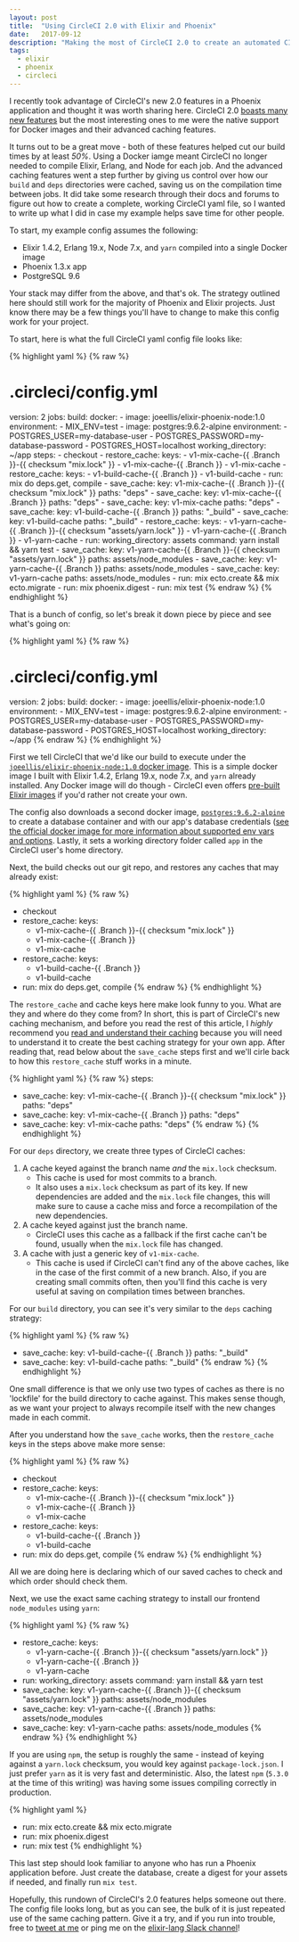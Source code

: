 ```yaml
---
layout: post
title:  "Using CircleCI 2.0 with Elixir and Phoenix"
date:   2017-09-12
description: "Making the most of CircleCI 2.0 to create an automated CI for Elixir tests"
tags:
  - elixir
  - phoenix
  - circleci
---
```


I recently took advantage of CircleCI's new 2.0 features in a Phoenix application and thought it was worth sharing here.  CircleCI 2.0 [boasts many new features](https://circleci.com/docs/2.0/#features) but the most interesting ones to me were the native support for Docker images and their advanced caching features.

It turns out to be a great move - both of these features helped cut our build times by at least *50%*. Using a Docker iamge meant CircleCI no longer needed to compile Elixir, Erlang, and Node for each job. And the advanced caching features went a step further by giving us control over how our `build` and `deps` directories were cached, saving us on the compilation time between jobs. It did take some research through their docs and forums to figure out how to create a complete, working CircleCI yaml file, so I wanted to write up what I did in case my example helps save time for other people.

To start, my example config assumes the following:

- Elixir 1.4.2, Erlang 19.x, Node 7.x, and `yarn` compiled into a single Docker image
- Phoenix 1.3.x app
- PostgreSQL 9.6

Your stack may differ from the above, and that's ok. The strategy outlined here should still work for the majority of Phoenix and Elixir projects. Just know there may be a few things you'll have to change to make this config work for your project.

To start, here is what the full CircleCI yaml config file looks like:

{% highlight yaml %}
{% raw %}
# .circleci/config.yml

version: 2
jobs:
  build:
    docker:
      - image: joeellis/elixir-phoenix-node:1.0
        environment:
          - MIX_ENV=test
      - image: postgres:9.6.2-alpine
        environment:
          - POSTGRES_USER=my-database-user
          - POSTGRES_PASSWORD=my-database-password
          - POSTGRES_HOST=localhost
    working_directory: ~/app
    steps:
      - checkout
      - restore_cache:
          keys:
            - v1-mix-cache-{{ .Branch }}-{{ checksum "mix.lock" }}
            - v1-mix-cache-{{ .Branch }}
            - v1-mix-cache
      - restore_cache:
          keys:
            - v1-build-cache-{{ .Branch }}
            - v1-build-cache
      - run: mix do deps.get, compile
      - save_cache:
          key: v1-mix-cache-{{ .Branch }}-{{ checksum "mix.lock" }}
          paths: "deps"
      - save_cache:
          key: v1-mix-cache-{{ .Branch }}
          paths: "deps"
      - save_cache:
          key: v1-mix-cache
          paths: "deps"
      - save_cache:
          key: v1-build-cache-{{ .Branch }}
          paths: "_build"
      - save_cache:
          key: v1-build-cache
          paths: "_build"
      - restore_cache:
          keys:
            - v1-yarn-cache-{{ .Branch }}-{{ checksum "assets/yarn.lock" }}
            - v1-yarn-cache-{{ .Branch }}
            - v1-yarn-cache
      - run:
          working_directory: assets
          command: yarn install && yarn test
      - save_cache:
          key: v1-yarn-cache-{{ .Branch }}-{{ checksum "assets/yarn.lock" }}
          paths: assets/node_modules
      - save_cache:
          key: v1-yarn-cache-{{ .Branch }}
          paths: assets/node_modules
      - save_cache:
          key: v1-yarn-cache
          paths: assets/node_modules
      - run: mix ecto.create && mix ecto.migrate
      - run: mix phoenix.digest
      - run: mix test
{% endraw %}
{% endhighlight %}

That is a bunch of config, so let's break it down piece by piece and see what's going on:

{% highlight yaml %}
{% raw %}
# .circleci/config.yml

version: 2
jobs:
  build:
    docker:
      - image: joeellis/elixir-phoenix-node:1.0
        environment:
          - MIX_ENV=test
      - image: postgres:9.6.2-alpine
        environment:
          - POSTGRES_USER=my-database-user
          - POSTGRES_PASSWORD=my-database-password
          - POSTGRES_HOST=localhost
    working_directory: ~/app
{% endraw %}
{% endhighlight %}

First we tell CircleCI that we'd like our build to execute under the [`joeellis/elixir-phoenix-node:1.0` docker image](https://hub.docker.com/r/joeellis/elixir-phoenix-node/).  This is a simple docker image I built with Elixir 1.4.2, Erlang 19.x, node 7.x, and `yarn` already installed. Any Docker image will do though - CircleCI even offers [pre-built Elixir images](https://circleci.com/docs/2.0/circleci-images/#elixir) if you'd rather not create your own.

The config also downloads a second docker image, [`postgres:9.6.2-alpine`](https://hub.docker.com/_/postgres/) to create a database container and with our app's database credentials ([see the official docker image for more information about supported env vars and options](https://hub.docker.com/_/postgres/).  Lastly, it sets a working directory folder called `app` in the CircleCI user's home directory.

Next, the build checks out our git repo, and restores any caches that may already exist:

{% highlight yaml %}
{% raw %}
- checkout
- restore_cache:
    keys:
    - v1-mix-cache-{{ .Branch }}-{{ checksum "mix.lock" }}
    - v1-mix-cache-{{ .Branch }}
    - v1-mix-cache
- restore_cache:
    keys:
    - v1-build-cache-{{ .Branch }}
    - v1-build-cache
- run: mix do deps.get, compile
{% endraw %}
{% endhighlight %}

The `restore_cache` and cache keys here make look funny to you. What are they and where do they come from?  In short, this is part of CircleCI's new caching mechanism, and before you read the rest of this article, I *highly* recommend you [read and understand their caching](https://circleci.com/docs/2.0/caching/) because you will need to understand it to create the best caching strategy for your own app.  After reading that, read below about the `save_cache` steps first and we'll cirle back to how this `restore_cache` stuff works in a minute.

{% highlight yaml %}
{% raw %}
steps:
  - save_cache:
      key: v1-mix-cache-{{ .Branch }}-{{ checksum "mix.lock" }}
      paths: "deps"
  - save_cache:
      key: v1-mix-cache-{{ .Branch }}
      paths: "deps"
  - save_cache:
      key: v1-mix-cache
      paths: "deps"
{% endraw %}
{% endhighlight %}

For our `deps` directory, we create three types of CircleCI caches:

1. A cache keyed against the branch name *and* the `mix.lock` checksum.
    - This cache is used for most commits to a branch.
    - It also uses a `mix.lock` checksum as part of its key. If new dependencies are added and the `mix.lock` file changes, this will make sure to cause a cache miss and force a recompilation of the new dependencies.
2. A cache keyed against just the branch name.
    - CircleCI uses this cache as a fallback if the first cache can't be found, usually when the `mix.lock` file has changed.
3. A cache with just a generic key of `v1-mix-cache`.
    - This cache is used if CircleCI can't find any of the above caches, like in the case of the first commit of a new branch. Also, if you are creating small commits often, then you'll find this cache is very useful at saving on compilation times between branches.

For our `build` directory, you can see it's very similar to the `deps` caching strategy:

{% highlight yaml %}
{% raw %}
- save_cache:
    key: v1-build-cache-{{ .Branch }}
    paths: "_build"
- save_cache:
    key: v1-build-cache
    paths: "_build"
{% endraw %}
{% endhighlight %}

One small difference is that we only use two types of caches as there is no 'lockfile' for the build directory to cache against.  This makes sense though, as we want your project to always recompile itself with the new changes made in each commit.

After you understand how the `save_cache` works, then the `restore_cache` keys in the steps above make more sense:

{% highlight yaml %}
{% raw %}
- checkout
- restore_cache:
    keys:
    - v1-mix-cache-{{ .Branch }}-{{ checksum "mix.lock" }}
    - v1-mix-cache-{{ .Branch }}
    - v1-mix-cache
- restore_cache:
    keys:
    - v1-build-cache-{{ .Branch }}
    - v1-build-cache
- run: mix do deps.get, compile
{% endraw %}
{% endhighlight %}

All we are doing here is declaring which of our saved caches to check and which order should check them.

Next, we use the exact same caching strategy to install our frontend `node_modules` using `yarn`:

{% highlight yaml %}
{% raw %}
- restore_cache:
    keys:
    - v1-yarn-cache-{{ .Branch }}-{{ checksum "assets/yarn.lock" }}
    - v1-yarn-cache-{{ .Branch }}
    - v1-yarn-cache
- run:
    working_directory: assets
    command: yarn install && yarn test
- save_cache:
    key: v1-yarn-cache-{{ .Branch }}-{{ checksum "assets/yarn.lock" }}
    paths: assets/node_modules
- save_cache:
    key: v1-yarn-cache-{{ .Branch }}
    paths: assets/node_modules
- save_cache:
    key: v1-yarn-cache
    paths: assets/node_modules
{% endraw %}
{% endhighlight %}

If you are using `npm`, the setup is roughly the same - instead of keying against a `yarn.lock` checksum, you would key against `package-lock.json`. I just prefer `yarn` as it is very fast and deterministic. Also, the latest `npm` (`5.3.0` at the time of this writing) was having some issues compiling correctly in production.

{% highlight yaml %}
- run: mix ecto.create && mix ecto.migrate
- run: mix phoenix.digest
- run: mix test
{% endhighlight %}

This last step should look familiar to anyone who has run a Phoenix application before.  Just create the database, create a digest for your assets if needed, and finally run `mix test`.

Hopefully, this rundown of CircleCI's 2.0 features helps someone out there. The config file looks long, but as you can see, the bulk of it is just repeated use of the same caching pattern. Give it a try, and if you run into trouble, free to [tweet at me](http://twitter.com/notjoeellis) or ping me on the [elixir-lang Slack channel](https://elixir-slackin.herokuapp.com/)!
